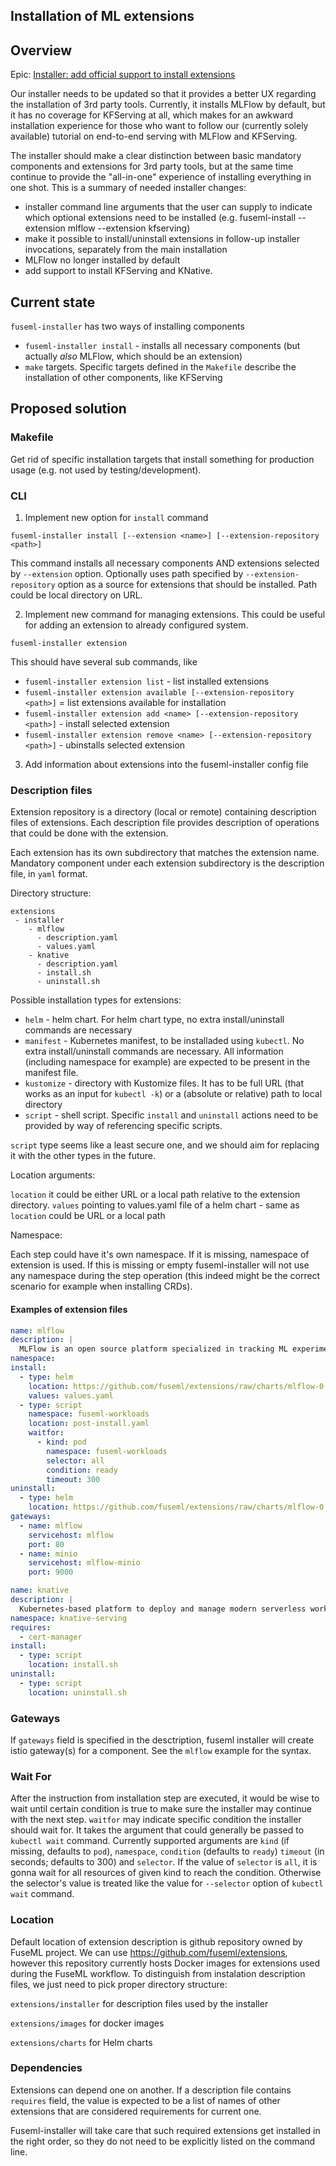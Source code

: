 ## Installation of ML extensions

## Overview

Epic: [Installer: add official support to install extensions](https://github.com/fuseml/fuseml/issues/161)

Our installer needs to be updated so that it provides a better UX regarding the installation of 3rd party tools. Currently, it installs MLFlow by default, but it has no coverage for KFServing at all, which makes for an awkward installation experience for those who want to follow our (currently solely available) tutorial on end-to-end serving with MLFlow and KFServing.

The installer should make a clear distinction between basic mandatory components and extensions for 3rd party tools, but at the same time continue to provide the "all-in-one" experience of installing everything in one shot. This is a summary of needed installer changes:

* installer command line arguments that the user can supply to indicate which optional extensions need to be installed (e.g. fuseml-install --extension mlflow --extension kfserving)
* make it possible to install/uninstall extensions in follow-up installer invocations, separately from the main installation
* MLFlow no longer installed by default
* add support to install KFServing and KNative.

## Current state

`fuseml-installer` has two ways of installing components

* `fuseml-installer install` - installs all necessary components (but actually _also_ MLFlow, which should be an extension)
* `make` targets. Specific targets defined in the `Makefile` describe the installation of other components, like KFServing

## Proposed solution

### Makefile

Get rid of specific installation targets that install something for production usage (e.g. not used by testing/development).

### CLI

1. Implement new option for `install` command

  `fuseml-installer install [--extension <name>] [--extension-repository <path>]`

  This command installs all necessary components AND extensions selected by `--extension` option. Optionally uses path specified
  by `--extension-repository` option as a source for extensions that should be installed. Path could be local directory on URL.


2. Implement new command for managing extensions. This could be useful for adding an extension to already configured system.

  `fuseml-installer extension`

  This should have several sub commands, like

  * `fuseml-installer extension list` - list installed extensions
  * `fuseml-installer extension available [--extension-repository <path>]` = list extensions available for installation
  * `fuseml-installer extension add <name> [--extension-repository <path>]` - install selected extension
  * `fuseml-installer extension remove <name> [--extension-repository <path>]` - ubinstalls selected extension

3. Add information about extensions into the fuseml-installer config file

### Description files

Extension repository is a directory (local or remote) containing description files of extensions. Each description file provides 
description of operations that could be done with the extension.

Each extension has its own subdirectory that matches the extension name. Mandatory component under each extension subdirectory is the
description file, in `yaml` format.

Directory structure:

```
extensions
 - installer
    - mlflow
      - description.yaml
      - values.yaml
    - knative
      - description.yaml
      - install.sh
      - uninstall.sh
```

Possible installation types for extensions:

* `helm` - helm chart. For helm chart type, no extra install/uninstall commands are necessary
* `manifest` - Kubernetes manifest, to be installaded using `kubectl`. No extra install/uninstall commands are necessary. All information (including namespace for example) are expected to be present in the manifest file.
* `kustomize` - directory with Kustomize files. It has to be full URL (that works as an input for `kubectl -k`) or a (absolute or relative) path to local directory
* `script` - shell script. Specific `install` and `uninstall` actions need to be provided by way of referencing specific scripts.

`script` type seems like a least secure one, and we should aim for replacing it with the other types in the future.

Location arguments:

`location` it could be either URL or a local path relative to the extension directory.
`values` pointing to values.yaml file of a helm chart - same as `location` could be URL or a local path

Namespace:

Each step could have it's own namespace. If it is missing, namespace of extension is used. If this is missing or empty fuseml-installer will not use any namespace during the step operation (this indeed might be the correct scenario for example when installing CRDs).

#### Examples of extension files

```yaml
name: mlflow 
description: |
  MLFlow is an open source platform specialized in tracking ML experiments, and packaging and deploying ML models.
namespace: 
install:
  - type: helm
    location: https://github.com/fuseml/extensions/raw/charts/mlflow-0.0.1.tgz
    values: values.yaml
  - type: script
    namespace: fuseml-workloads
    location: post-install.yaml
    waitfor:
      - kind: pod
        namespace: fuseml-workloads
        selector: all
        condition: ready
        timeout: 300
uninstall:
  - type: helm
    location: https://github.com/fuseml/extensions/raw/charts/mlflow-0.0.1.tgz
gateways:
  - name: mlflow
    servicehost: mlflow
    port: 80
  - name: minio
    servicehost: mlflow-minio
    port: 9000
```

```yaml
name: knative 
description: |
  Kubernetes-based platform to deploy and manage modern serverless workloads.
namespace: knative-serving
requires:
  - cert-manager
install:
  - type: script
    location: install.sh
uninstall:
  - type: script
    location: uninstall.sh
```

### Gateways

If `gateways` field is specified in the desctription, fuseml installer will create istio gateway(s) for a component. See the `mlflow` example for the syntax.


### Wait For

After the instruction from installation step are executed, it would be wise to wait until certain condition is true to make sure the installer may continue with the next step.
`waitfor` may indicate specific condition the installer should wait for. It takes the argument that could generally be passed to `kubectl wait` command.
Currently supported arguments are `kind` (if missing, defaults to `pod`), `namespace`, `condition` (defaults to `ready`) `timeout` (in seconds; defaults to 300) and `selector`. If the value of `selector` is `all`, it is gonna wait for all resources of given kind to reach the condition. Otherwise the selector's value is treated like the value for `--selector` option of `kubectl wait` command.

### Location

Default location of extension description is github repository owned by FuseML project.
We can use https://github.com/fuseml/extensions, however this repository currently hosts Docker images for extensions used during the FuseML workflow.
To distinguish from instalation description files, we just need to pick proper directory structure:

`extensions/installer` for description files used by the installer

`extensions/images` for docker images

`extensions/charts` for Helm charts

### Dependencies

Extensions can depend one on another. If a description file contains `requires` field, the value is expected to be a list of names of other extensions that are considered requirements for current one.

Fuseml-installer will take care that such required extensions get installed in the right order, so they do not need to be explicitly listed on the command line.
